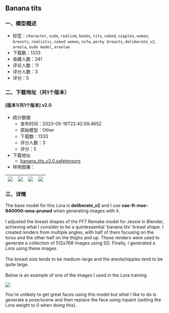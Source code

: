 ## Banana tits
### 一、模型概述

- 标签：`character`, `nude`, `realism`, `boobs`, `tits`, `naked`, `nipples`, `woman`, `breasts`, `realistic`, `naked woman`, `nsfw`, `perky breasts`, `deliberate_v2`, `areola`, `nude model`, `areolae`
- 下载数：1333
- 收藏人数：241
- 评论人数：11
- 评分人数：3
- 评分：5

### 二、下载地址（共1个版本）

#### [版本1/共1个版本] v2.0

- 统计数据
  - 发布时间：2023-05-19T22:42:09.465Z
  - 原始模型：Other
  - 下载数：1333
  - 评分人数：3
  - 评分：5
- 下载地址
  - [banana_tits_v2.0.safetensors](https://civitai.com/api/download/models/75366)
- 样例图像：

| <img src="https://image.civitai.com/xG1nkqKTMzGDvpLrqFT7WA/a9c314a6-7ad0-4c75-8b0b-7d85fa9a8a9f/width=450/843802.jpeg" /> | <img src="https://image.civitai.com/xG1nkqKTMzGDvpLrqFT7WA/529fe3ff-e439-47d3-bd91-0ebe60cc9b90/width=450/1302148.jpeg" /> | <img src="https://image.civitai.com/xG1nkqKTMzGDvpLrqFT7WA/d0338c01-09f3-4d07-bd5d-aa0d88d6d094/width=450/1302166.jpeg" /> | <img src="https://image.civitai.com/xG1nkqKTMzGDvpLrqFT7WA/71b24249-11da-4b13-91df-4ffd0cf9a7a6/width=450/853000.jpeg" /> |
| ---- | ---- | ---- | ---- |


### 三、详情
<p>The base model for this Lora is <strong>deliberate_v2</strong> and I use <strong>vae-ft-mse-840000-ema-pruned</strong> when generating images with it.<br /><br />I adjusted the breast shapes of the FF7 Remake model for Jessie in Blender, achieving what I consider to be a quintessential 'banana tits' breast shape. I created renders from multiple angles, with half of them focusing on the torso and the other half on the thighs and up. These renders were used to generate a collection of 512x768 images using SD. Finally, I generated a Lora using these images.<br /><br />The breast size tends to be medium-large and the areola/nipples tend to be quite large.<br /><br />Below is an example of one of the images I used in the Lora training.</p><img src="https://image.civitai.com/xG1nkqKTMzGDvpLrqFT7WA/6e99ab1d-1aa3-4e29-bce1-5c25e85ecefb/width=525/6e99ab1d-1aa3-4e29-bce1-5c25e85ecefb.jpeg" /><p>You're unlikely to get great faces using this model but what I like to do is generate a pose/scene and then replace the face using inpaint (setting the Lora weight to 0 when doing this).</p>